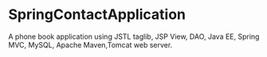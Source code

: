# SpringContactApplication
A phone book application using JSTL taglib, JSP View, DAO, Java EE, Spring MVC, MySQL, Apache Maven,Tomcat web server.
